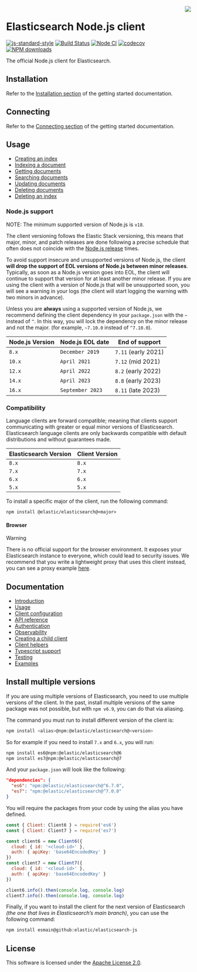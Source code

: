 <img align="right" width="auto" height="auto" src="https://www.elastic.co/static-res/images/elastic-logo-200.png">

# Elasticsearch Node.js client

[![js-standard-style](https://img.shields.io/badge/code%20style-standard-brightgreen.svg?style=flat)](http://standardjs.com/)  [![Build Status](https://badge.buildkite.com/15e4246eb268ea78f6e10aa90bce38c1abb0a4489e79f5a0ac.svg)](https://buildkite.com/elastic/elasticsearch-javascript-client-integration-tests/builds?branch=main)  [![Node CI](https://github.com/elastic/elasticsearch-js/actions/workflows/nodejs.yml/badge.svg)](https://github.com/elastic/elasticsearch-js/actions/workflows/nodejs.yml)  [![codecov](https://codecov.io/gh/elastic/elasticsearch-js/branch/master/graph/badge.svg)](https://codecov.io/gh/elastic/elasticsearch-js)  [![NPM downloads](https://img.shields.io/npm/dm/@elastic/elasticsearch.svg?style=flat)](https://www.npmjs.com/package/@elastic/elasticsearch)

The official Node.js client for Elasticsearch.

## Installation

Refer to the [Installation section](https://www.elastic.co/guide/en/elasticsearch/client/javascript-api/current/getting-started-js.html#_installation)
of the getting started documentation.

## Connecting

Refer to the [Connecting section](https://www.elastic.co/guide/en/elasticsearch/client/javascript-api/current/getting-started-js.html#_connecting)
of the getting started documentation.

## Usage

* [Creating an index](https://www.elastic.co/guide/en/elasticsearch/client/javascript-api/current/getting-started-js.html#_creating_an_index)
* [Indexing a document](https://www.elastic.co/guide/en/elasticsearch/client/javascript-api/current/getting-started-js.html#_indexing_documents)
* [Getting documents](https://www.elastic.co/guide/en/elasticsearch/client/javascript-api/current/getting-started-js.html#_getting_documents)
* [Searching documents](https://www.elastic.co/guide/en/elasticsearch/client/javascript-api/current/getting-started-js.html#_searching_documents)
* [Updating documents](https://www.elastic.co/guide/en/elasticsearch/client/javascript-api/current/getting-started-js.html#_updating_documents)
* [Deleting documents](https://www.elastic.co/guide/en/elasticsearch/client/javascript-api/current/getting-started-js.html#_deleting_documents)
* [Deleting an index](https://www.elastic.co/guide/en/elasticsearch/client/javascript-api/current/getting-started-js.html#_deleting_an_index)

### Node.js support

NOTE: The minimum supported version of Node.js is `v18`.

The client versioning follows the Elastic Stack versioning, this means that
major, minor, and patch releases are done following a precise schedule that
often does not coincide with the [Node.js release](https://nodejs.org/en/about/releases/) times.

To avoid support insecure and unsupported versions of Node.js, the
client **will drop the support of EOL versions of Node.js between minor releases**.
Typically, as soon as a Node.js version goes into EOL, the client will continue
to support that version for at least another minor release. If you are using the client
with a version of Node.js that will be unsupported soon, you will see a warning
in your logs (the client will start logging the warning with two minors in advance).

Unless you are **always** using a supported version of Node.js, 
we recommend defining the client dependency in your
`package.json` with the `~` instead of `^`. In this way, you will lock the
dependency on the minor release and not the major. (for example, `~7.10.0` instead
of `^7.10.0`).

| Node.js Version | Node.js EOL date | End of support         |
| --------------- |------------------| ---------------------- |
| `8.x`           | `December 2019`  | `7.11` (early 2021)    |
| `10.x`          | `April 2021`     | `7.12` (mid 2021)      |
| `12.x`          | `April 2022`     | `8.2` (early 2022)     |
| `14.x`          | `April 2023`     | `8.8` (early 2023)     |
| `16.x`          | `September 2023` | `8.11` (late 2023)     |

### Compatibility

Language clients are forward compatible; meaning that clients support communicating with greater or equal minor versions of Elasticsearch.
Elasticsearch language clients are only backwards compatible with default distributions and without guarantees made.

| Elasticsearch Version | Client Version |
| --------------------- |----------------|
| `8.x`                 | `8.x`          |
| `7.x`                 | `7.x`          |
| `6.x`                 | `6.x`          |
| `5.x`                 | `5.x`          |

To install a specific major of the client, run the following command:
```
npm install @elastic/elasticsearch@<major>
```

#### Browser

> [!WARNING]
> There is no official support for the browser environment. It exposes your Elasticsearch instance to everyone, which could lead to security issues.
We recommend that you write a lightweight proxy that uses this client instead, you can see a proxy example [here](./docs/examples/proxy).

## Documentation

* [Introduction](https://www.elastic.co/guide/en/elasticsearch/client/javascript-api/current/introduction.html)
* [Usage](https://www.elastic.co/guide/en/elasticsearch/client/javascript-api/current/client-connecting.html#client-usage)
* [Client configuration](https://www.elastic.co/guide/en/elasticsearch/client/javascript-api/current/client-configuration.html)
* [API reference](https://www.elastic.co/guide/en/elasticsearch/client/javascript-api/current/api-reference.html)
* [Authentication](https://www.elastic.co/guide/en/elasticsearch/client/javascript-api/current/client-connecting.html#authentication)
* [Observability](https://www.elastic.co/guide/en/elasticsearch/client/javascript-api/current/observability.html)
* [Creating a child client](https://www.elastic.co/guide/en/elasticsearch/client/javascript-api/current/child.html)
* [Client helpers](https://www.elastic.co/guide/en/elasticsearch/client/javascript-api/current/client-helpers.html)
* [Typescript support](https://www.elastic.co/guide/en/elasticsearch/client/javascript-api/current/typescript.html)
* [Testing](https://www.elastic.co/guide/en/elasticsearch/client/javascript-api/current/client-testing.html)
* [Examples](https://www.elastic.co/guide/en/elasticsearch/client/javascript-api/current/examples.html)

## Install multiple versions
If you are using multiple versions of Elasticsearch, you need to use multiple versions of the client. In the past, install multiple versions of the same package was not possible, but with `npm v6.9`, you can do that via aliasing.

The command you must run to install different version of the client is:

```sh
npm install <alias>@npm:@elastic/elasticsearch@<version>
```

So for example if you need to install `7.x` and `6.x`, you will run:

```sh
npm install es6@npm:@elastic/elasticsearch@6
npm install es7@npm:@elastic/elasticsearch@7
```

And your `package.json` will look like the following:

```json
"dependencies": {
  "es6": "npm:@elastic/elasticsearch@^6.7.0",
  "es7": "npm:@elastic/elasticsearch@^7.0.0"
}
```

You will require the packages from your code by using the alias you have defined.

```js
const { Client: Client6 } = require('es6')
const { Client: Client7 } = require('es7')

const client6 = new Client6({
  cloud: { id: '<cloud-id>' },
  auth: { apiKey: 'base64EncodedKey' }
})
const client7 = new Client7({
  cloud: { id: '<cloud-id>' },
  auth: { apiKey: 'base64EncodedKey' }
})

client6.info().then(console.log, console.log)
client7.info().then(console.log, console.log)
```

Finally, if you want to install the client for the next version of Elasticsearch
*(the one that lives in Elasticsearch’s main branch)*, you can use the following
command:

```sh
npm install esmain@github:elastic/elasticsearch-js
```

## License

This software is licensed under the [Apache License 2.0](./LICENSE).

